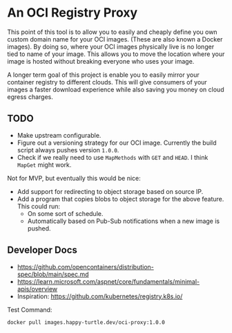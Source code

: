 
# An OCI Registry Proxy

This point of this tool is to allow you to easily and cheaply define you own custom domain name for your OCI
images.
(These are also known a Docker images).
By doing so, where your OCI images physically live is no longer tied to name of your image.
This allows you to move the location where your image is hosted without breaking everyone who uses your image.

A longer term goal of this project is enable you to easily mirror your container registry to different clouds.
This will give consumers of your images a faster download experience while also saving you money on cloud egress
charges.

## TODO

* Make upstream configurable.
* Figure out a versioning strategy for our OCI image. Currently the build script always pushes version `1.0.0`.
* Check if we really need to use `MapMethods` with `GET` and `HEAD`. I think `MapGet` might work.

Not for MVP, but eventually this would be nice:

* Add support for redirecting to object storage based on source IP.
* Add a program that copies blobs to object storage for the above feature. This could run:
  * On some sort of schedule.
  * Automatically based on Pub-Sub notifications when a new image is pushed.

## Developer Docs

* https://github.com/opencontainers/distribution-spec/blob/main/spec.md
* https://learn.microsoft.com/aspnet/core/fundamentals/minimal-apis/overview
* Inspiration: https://github.com/kubernetes/registry.k8s.io/

Test Command:

```
docker pull images.happy-turtle.dev/oci-proxy:1.0.0
```
